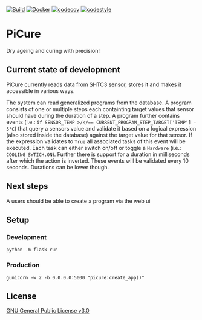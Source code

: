 [![Build](https://github.com/mhupfauer/picure/actions/workflows/lint_and_install.yml/badge.svg?branch=master)](https://github.com/mhupfauer/picure/actions/workflows/lint_and_install.yml)
[![Docker](https://github.com/mhupfauer/picure/actions/workflows/docker-publish.yml/badge.svg)](https://github.com/mhupfauer/picure/actions/workflows/docker-publish.yml)
[![codecov](https://codecov.io/gh/mhupfauer/picure/branch/master/graph/badge.svg?token=BERJVA1WKV)](https://codecov.io/gh/mhupfauer/picure)
[![codestyle](https://img.shields.io/badge/code%20style-black-black)](https://github.com/psf/black#readme)

# PiCure
Dry ageing and curing with precision!

## Current state of development
PiCure currently reads data from SHTC3 sensor, stores it and makes it accessible in various ways.

The system can read generalized programs from the database. A program consists of one or multiple steps each containting target values that sensor should have during the
duration of a step. A program further contains events (i.e.: `if SENSOR_TEMP >/</== CURRENT_PROGRAM_STEP_TARGET['TEMP'] - 5°C`) that query a sensors value and validate it
based on a logical expression (also stored inside the database) against the target value for that sensor. If the expression validates to `True` all associated tasks of this
event will be executed. Each task can either switch on/off or toggle a `Hardware` (i.e.: `COOLING SWTICH.ON`). Further there is support for a duration in milliseconds after
which the action is inverted. These events will be validated every 10 seconds. Durations can be lower though.

## Next steps
A users should be able to create a program via the web ui

## Setup
### Development
```python -m flask run```

### Production
```gunicorn -w 2 -b 0.0.0.0:5000 "picure:create_app()"```

## License
[GNU General Public License v3.0](https://github.com/mhupfauer/picure/blob/master/LICENSE.txt)

